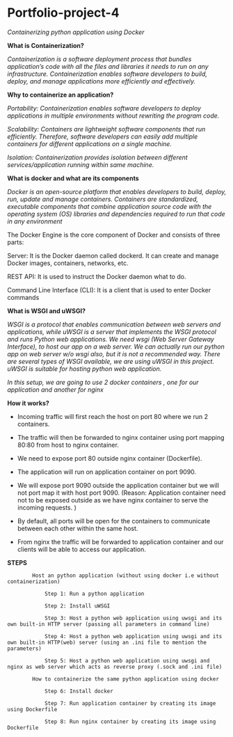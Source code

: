 # Portfolio-project-4
*Containerizing python application using Docker*

**What is Containerization?**
  
  *Containerization is a software deployment process that bundles application’s code with all the files and libraries it needs to run on any infrastructure.*
  *Containerization enables software developers to build, deploy, and manage applications more efficiently and effectively.*
  
  **Why to containerize an application?** 
  
  *Portability: Containerization enables software developers to deploy applications in multiple environments without rewriting the program code.*
  
  *Scalability: Containers are lightweight software components that run efficiently. Therefore, software developers can easily add multiple containers for different 
                applications on a single machine.*
                
  *Isolation:   Containerization provides isolation between different services/application running within same machine.*
    
  **What is docker and what are its components** 
  
  *Docker is an open-source platform that enables developers to build, deploy, run, update and manage containers. 
   Containers are standardized, executable components that combine application source code with the operating system (OS) libraries and dependencies required to run that 
   code in any environment*

  The Docker Engine is the core component of Docker and consists of three parts:

   Server:    It is the Docker daemon called dockerd. It can create and manage Docker images, containers, networks, etc.
   
   REST API:    It is used to instruct the Docker daemon what to do.
   
   Command Line Interface (CLI):    It is a client that is used to enter Docker commands

   **What is WSGI and uWSGI?**

   *WSGI is a protocol that enables communication between web servers and applications, while uWSGI is a server that implements the WSGI protocol and runs Python web  applications. We need wsgi (Web Server Gateway Interface), to host our app on a web server. We can actually run our python app on web server w/o wsgi also, but it 
    is not a recommended way. There are several types of WSGI available, we are using uWSGI in this project. uWSGI is suitable for hosting python web application.*
  
   *In this setup, we are going to use 2 docker containers , one for our application and another for nginx*
    
   **How it works?**
    
   * Incoming traffic will first reach the host on port 80 where we run 2 containers.
    
   * The traffic will then be forwarded to nginx container using port mapping 80:80 from host to nginx container.
    
   * We need to expose port 80 outside nginx container (Dockerfile).
    
   * The application will run on application container on port 9090.

   * We will expose port 9090 outside the application container but we will not port map it with host port 9090. (Reason: Application container need not to be exposed outside as we have nginx container to serve the incoming requests. )
    
   * By default, all ports will be open for the containers to communicate between each other within the same host.
    
   * From nginx the traffic will be forwarded to application container and our clients will be able to access our application.
    
   **STEPS**
    
            Host an python application (without using docker i.e without containerization)
            
                Step 1: Run a python application

                Step 2: Install uWSGI
                
                Step 3: Host a python web application using uwsgi and its own built-in HTTP server (passing all parameters in command line)
                
                Step 4: Host a python web application using uwsgi and its own built-in HTTP(web) server (using an .ini file to mention the parameters)
                
                Step 5: Host a python web application using uwsgi and nginx as web server which acts as reverse proxy (.sock and .ini file)
                
            How to containerize the same python application using docker
            
                Step 6: Install docker
                
                Step 7: Run application container by creating its image using Dockerfile
                
                Step 8: Run nginx container by creating its image using Dockerfile
        
          

